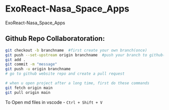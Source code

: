 # ExoReact-Nasa_Space_Apps
ExoReact-Nasa_Space_Apps

## Github Repo Collaboratoration:


```bash
git checkout -b branchname  #first create your own branch(once)
git push --set-upstream origin branchname  #push your branch to github(once)
git add .
git commit -m "message"
git push -u origin branchname   
# go to github website repo and create a pull request
    
# when u open project after a long time, first do these commands
git fetch origin main
git pull origin main
```
To Open md files in vscode - `Ctrl + Shift + V`


